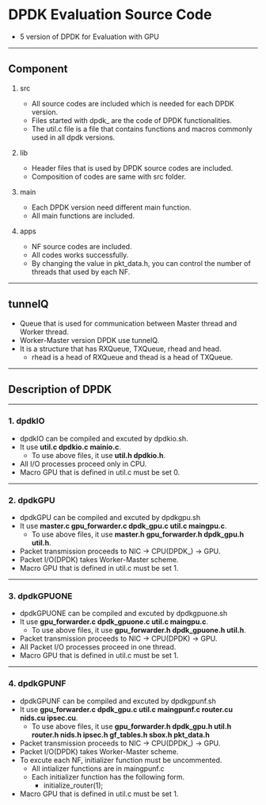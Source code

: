 # DPDK Evaluation Source Code

* 5 version of DPDK for Evaluation with GPU

---
## Component

1. src
	* All source codes are included which is needed for each DPDK version.
	* Files started with dpdk\_ are the code of DPDK functionalities.
	* The util.c file is a file that contains functions and macros commonly used in all dpdk versions.

2. lib 
	* Header files that is used by DPDK source codes are included.
	* Composition of codes are same with src folder.

3. main
	* Each DPDK version need different main function.
	* All main functions are included.

4. apps
	* NF source codes are included.
	* All codes works successfully.
	* By changing the value in pkt\_data.h, you can control the number of threads that used by each NF.

---
## tunnelQ

* Queue that is used for communication between Master thread and Worker thread.
* Worker\-Master version DPDK use tunnelQ.
* It is a structure that has RXQueue, TXQueue, rhead and head.
	* rhead is a head of RXQueue and thead is a head of TXQueue.

---
## Description of DPDK

---
### 1. dpdkIO

* dpdkIO can be compiled and excuted by dpdkio.sh.
* It use **util.c dpdkio.c mainio.c**.
	* To use above files, it use **util.h dpdkio.h**.
* All I/O processes proceed only in CPU.
* Macro GPU that is defined in util.c must be set 0.

---
### 2. dpdkGPU

* dpdkGPU can be compiled and excuted by dpdkgpu.sh
* It use **master.c gpu_forwarder.c dpdk_gpu.c util.c maingpu.c**.
	* To use above files, it use **master.h gpu_forwarder.h dpdk_gpu.h util.h**.
* Packet transmission proceeds to NIC \-> CPU\(DPDK\_) \-> GPU.
* Packet I/O\(DPDK\) takes Worker\-Master scheme.
* Macro GPU that is defined in util.c must be set 1.

---
### 3. dpdkGPUONE

* dpdkGPUONE can be compiled and excuted by dpdkgpuone.sh
* It use **gpu_forwarder.c dpdk_gpuone.c util.c maingpu.c**.
	* To use above files, it use **gpu_forwarder.h dpdk_gpuone.h util.h**.
* Packet transmission proceeds to NIC \-> CPU\(DPDK\) \-> GPU.
* All Packet I/O processes proceed in one thread.
* Macro GPU that is defined in util.c must be set 1.

---
### 4. dpdkGPUNF

* dpdkGPUNF can be compiled and excuted by dpdkgpunf.sh
* It use **gpu_forwarder.c dpdk_gpu.c util.c maingpunf.c router.cu nids.cu ipsec.cu**.
	* To use above files, it use **gpu_forwarder.h dpdk_gpu.h util.h router.h nids.h ipsec.h gf\_tables.h  sbox.h pkt_data.h**
* Packet transmission proceeds to NIC \-> CPU\(DPDK\_) \-> GPU.
* Packet I/O\(DPDK\) takes Worker\-Master scheme.
* To excute each NF, initializer function must be uncommented.
	* All intializer functions are in maingpunf.c
	* Each initializer function has the following form.
		* initialize\_router\(1\); 
* Macro GPU that is defined in util.c must be set 1.

